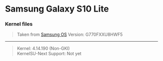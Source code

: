 # Samsung Galaxy S10 Lite
### Kernel files
> Taken from [Samsung OS](https://opensource.samsung.com/main)
Version: G770FXXU8HWF5
---
> Kernel: 4.14.190 (Non-GKI)  
KernelSU-Next Support: Not yet
